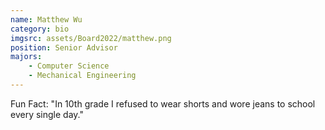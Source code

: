 ```yaml
---
name: Matthew Wu
category: bio
imgsrc: assets/Board2022/matthew.png
position: Senior Advisor
majors:
    - Computer Science
    - Mechanical Engineering
---
```


Fun Fact: "In 10th grade I refused to wear shorts and wore jeans to school every single day."
